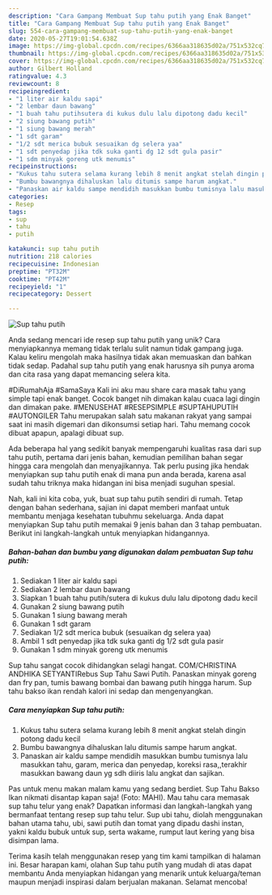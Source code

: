 ```yaml
---
description: "Cara Gampang Membuat Sup tahu putih yang Enak Banget"
title: "Cara Gampang Membuat Sup tahu putih yang Enak Banget"
slug: 554-cara-gampang-membuat-sup-tahu-putih-yang-enak-banget
date: 2020-05-27T19:01:54.638Z
image: https://img-global.cpcdn.com/recipes/6366aa318635d02a/751x532cq70/sup-tahu-putih-foto-resep-utama.jpg
thumbnail: https://img-global.cpcdn.com/recipes/6366aa318635d02a/751x532cq70/sup-tahu-putih-foto-resep-utama.jpg
cover: https://img-global.cpcdn.com/recipes/6366aa318635d02a/751x532cq70/sup-tahu-putih-foto-resep-utama.jpg
author: Gilbert Holland
ratingvalue: 4.3
reviewcount: 8
recipeingredient:
- "1 liter air kaldu sapi"
- "2 lembar daun bawang"
- "1 buah tahu putihsutera di kukus dulu lalu dipotong dadu kecil"
- "2 siung bawang putih"
- "1 siung bawang merah"
- "1 sdt garam"
- "1/2 sdt merica bubuk sesuaikan dg selera yaa"
- "1 sdt penyedap jika tdk suka ganti dg 12 sdt gula pasir"
- "1 sdm minyak goreng utk menumis"
recipeinstructions:
- "Kukus tahu sutera selama kurang lebih 8 menit angkat stelah dingin potong dadu kecil"
- "Bumbu bawangnya dihaluskan lalu ditumis sampe harum angkat."
- "Panaskan air kaldu sampe mendidih masukkan bumbu tumisnya lalu masukkan tahu, garam, merica dan penyedap, koreksi rasa,,terakhir masukkan bawang daun yg sdh diiris lalu angkat dan sajikan."
categories:
- Resep
tags:
- sup
- tahu
- putih

katakunci: sup tahu putih 
nutrition: 218 calories
recipecuisine: Indonesian
preptime: "PT32M"
cooktime: "PT42M"
recipeyield: "1"
recipecategory: Dessert

---
```



![Sup tahu putih](https://img-global.cpcdn.com/recipes/6366aa318635d02a/751x532cq70/sup-tahu-putih-foto-resep-utama.jpg)

Anda sedang mencari ide resep sup tahu putih yang unik? Cara menyiapkannya memang tidak terlalu sulit namun tidak gampang juga. Kalau keliru mengolah maka hasilnya tidak akan memuaskan dan bahkan tidak sedap. Padahal sup tahu putih yang enak harusnya sih punya aroma dan cita rasa yang dapat memancing selera kita.

#DiRumahAja #SamaSaya Kali ini aku mau share cara masak tahu yang simple tapi enak banget. Cocok banget nih dimakan kalau cuaca lagi dingin dan dimakan pake. #MENUSEHAT #RESEPSIMPLE #SUPTAHUPUTIH #AUTONGILER Tahu merupakan salah satu makanan rakyat yang sampai saat ini masih digemari dan dikonsumsi setiap hari. Tahu memang cocok dibuat apapun, apalagi dibuat sup.

Ada beberapa hal yang sedikit banyak mempengaruhi kualitas rasa dari sup tahu putih, pertama dari jenis bahan, kemudian pemilihan bahan segar hingga cara mengolah dan menyajikannya. Tak perlu pusing jika hendak menyiapkan sup tahu putih enak di mana pun anda berada, karena asal sudah tahu triknya maka hidangan ini bisa menjadi suguhan spesial.


Nah, kali ini kita coba, yuk, buat sup tahu putih sendiri di rumah. Tetap dengan bahan sederhana, sajian ini dapat memberi manfaat untuk membantu menjaga kesehatan tubuhmu sekeluarga. Anda dapat menyiapkan Sup tahu putih memakai 9 jenis bahan dan 3 tahap pembuatan. Berikut ini langkah-langkah untuk menyiapkan hidangannya.

<!--inarticleads1-->

##### Bahan-bahan dan bumbu yang digunakan dalam pembuatan Sup tahu putih:

1. Sediakan 1 liter air kaldu sapi
1. Sediakan 2 lembar daun bawang
1. Siapkan 1 buah tahu putih/sutera di kukus dulu lalu dipotong dadu kecil
1. Gunakan 2 siung bawang putih
1. Gunakan 1 siung bawang merah
1. Gunakan 1 sdt garam
1. Sediakan 1/2 sdt merica bubuk (sesuaikan dg selera yaa)
1. Ambil 1 sdt penyedap jika tdk suka ganti dg 1/2 sdt gula pasir
1. Gunakan 1 sdm minyak goreng utk menumis


Sup tahu sangat cocok dihidangkan selagi hangat. COM/CHRISTINA ANDHIKA SETYANTIRebus Sup Tahu Sawi Putih. Panaskan minyak goreng dan fry pan, tumis bawang bombai dan bawang putih hingga harum. Sup tahu bakso ikan rendah kalori ini sedap dan mengenyangkan. 

<!--inarticleads2-->

##### Cara menyiapkan Sup tahu putih:

1. Kukus tahu sutera selama kurang lebih 8 menit angkat stelah dingin potong dadu kecil
1. Bumbu bawangnya dihaluskan lalu ditumis sampe harum angkat.
1. Panaskan air kaldu sampe mendidih masukkan bumbu tumisnya lalu masukkan tahu, garam, merica dan penyedap, koreksi rasa,,terakhir masukkan bawang daun yg sdh diiris lalu angkat dan sajikan.


Pas untuk menu makan malam kamu yang sedang berdiet. Sup Tahu Bakso Ikan nikmati disantap kapan saja! (Foto: MAHI). Mau tahu cara memasak sup tahu telur yang enak? Dapatkan informasi dan langkah-langkah yang bermanfaat tentang resep sup tahu telur. Sup ubi tahu, diolah menggunakan bahan utama tahu, ubi, sawi putih dan tomat yang dipadu dashi instan, yakni kaldu bubuk untuk sup, serta wakame, rumput laut kering yang bisa disimpan lama. 

Terima kasih telah menggunakan resep yang tim kami tampilkan di halaman ini. Besar harapan kami, olahan Sup tahu putih yang mudah di atas dapat membantu Anda menyiapkan hidangan yang menarik untuk keluarga/teman maupun menjadi inspirasi dalam berjualan makanan. Selamat mencoba!
